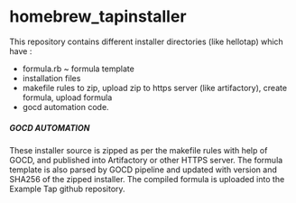 # homebrew_tapinstaller

This repository contains different installer directories (like hellotap) which have : 
- formula.rb ~ formula template
- installation files 
- makefile rules to zip, upload zip to https server (like artifactory), 
  create formula, upload formula
- gocd automation code.

##### GOCD AUTOMATION

These installer source is zipped as per the makefile rules with help of GOCD, 
and published into Artifactory or other HTTPS server. The formula template 
is also parsed by GOCD pipeline and updated with version and SHA256 of the 
zipped installer. The compiled formula is uploaded into the Example Tap github repository.

